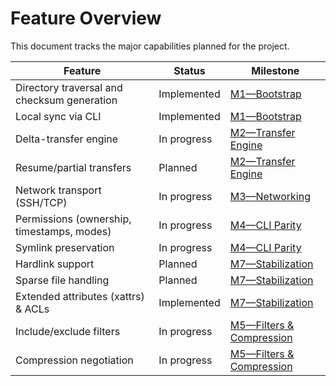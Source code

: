 # Feature Overview

This document tracks the major capabilities planned for the project.

| Feature | Status | Milestone |
| --- | --- | --- |
| Directory traversal and checksum generation | Implemented | [M1—Bootstrap][M1] |
| Local sync via CLI | Implemented | [M1—Bootstrap][M1] |
| Delta-transfer engine | In progress | [M2—Transfer Engine][M2] |
| Resume/partial transfers | Planned | [M2—Transfer Engine][M2] |
| Network transport (SSH/TCP) | In progress | [M3—Networking][M3] |
| Permissions (ownership, timestamps, modes) | In progress | [M4—CLI Parity][M4] |
| Symlink preservation | In progress | [M4—CLI Parity][M4] |
| Hardlink support | Planned | [M7—Stabilization][M7] |
| Sparse file handling | Planned | [M7—Stabilization][M7] |
| Extended attributes (xattrs) & ACLs | Implemented | [M7—Stabilization][M7] |
| Include/exclude filters | In progress | [M5—Filters & Compression][M5] |
| Compression negotiation | In progress | [M5—Filters & Compression][M5] |

[M1]: https://github.com/rsync-rs/rsync_rs/milestone/1
[M2]: https://github.com/rsync-rs/rsync_rs/milestone/2
[M3]: https://github.com/rsync-rs/rsync_rs/milestone/3
[M4]: https://github.com/rsync-rs/rsync_rs/milestone/4
[M5]: https://github.com/rsync-rs/rsync_rs/milestone/5
[M7]: https://github.com/rsync-rs/rsync_rs/milestone/7
